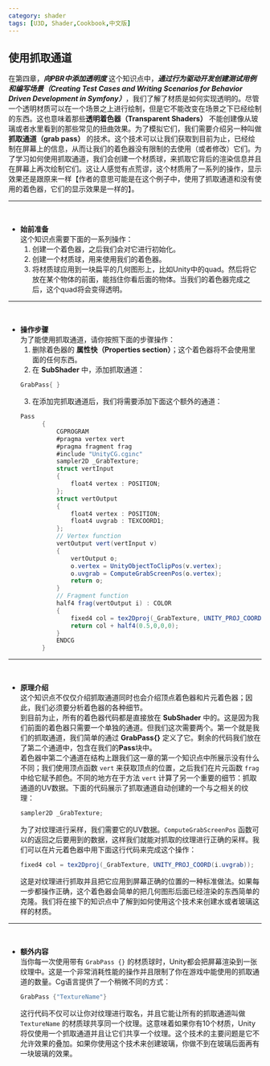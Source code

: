 ```yaml
---
category: shader
tags: [U3D, Shader,Cookbook,中文版]
---
```


## 使用抓取通道   
在第四章，***向PBR中添加透明度*** 这个知识点中，***通过行为驱动开发创建测试用例和编写场景（Creating Test Cases and Writing Scenarios for Behavior Driven Development in Symfony）***，我们了解了材质是如何实现透明的。尽管一个透明材质可以在一个场景之上进行绘制，但是它不能改变在场景之下已经绘制的东西。这也意味着那些**透明着色器（Transparent Shaders）** 不能创建像从玻璃或者水里看到的那些常见的扭曲效果。为了模拟它们，我们需要介绍另一种叫做**抓取通道（grab pass）** 的技术。这个技术可以让我们获取到目前为止，已经绘制在屏幕上的信息，从而让我们的着色器没有限制的去使用（或者修改）它们。为了学习如何使用抓取通道，我们会创建一个材质球，来抓取它背后的渲染信息并且在屏幕上再次绘制它们。这让人感觉有点荒谬，这个材质用了一系列的操作，显示效果还是跟原来一样【作者的意思可能是在这个例子中，使用了抓取通道和没有使用的着色器，它们的显示效果是一样的】。   

***   
<br>

- **始前准备**   
  这个知识点需要下面的一系列操作：   
  1. 创建一个着色器，之后我们会对它进行初始化。
  2. 创建一个材质球，用来使用我们的着色器。
  3. 将材质球应用到一块扁平的几何图形上，比如Unity中的quad。然后将它放在某个物体的前面，能挡住你看后面的物体。当我们的着色器完成之后，这个quad将会变得透明。   

*** 
<br>

- **操作步骤**   
  为了能使用抓取通道，请你按照下面的步骤操作：   
  1. 删除着色器的 **属性快（Properties section）**；这个着色器将不会使用里面的任何东西。
  2. 在 **SubShader** 中，添加抓取通道：
  ``` c#
  GrabPass{ }
  ```
  3. 在添加完抓取通道后，我们将需要添加下面这个额外的通道：
  ``` c#
  Pass
		{
			CGPROGRAM
			#pragma vertex vert
			#pragma fragment frag
			#include "UnityCG.cginc"
			sampler2D _GrabTexture;
			struct vertInput 
			{
				float4 vertex : POSITION;
			};
			struct vertOutput 
			{
				float4 vertex : POSITION;
				float4 uvgrab : TEXCOORD1;
			};
			// Vertex function
			vertOutput vert(vertInput v) 
			{
				vertOutput o;
				o.vertex = UnityObjectToClipPos(v.vertex);
				o.uvgrab = ComputeGrabScreenPos(o.vertex);
				return o;
			}
			// Fragment function
			half4 frag(vertOutput i) : COLOR 
			{
				fixed4 col = tex2Dproj(_GrabTexture, UNITY_PROJ_COORD(i.uvgrab));
				return col + half4(0.5,0,0,0);
			}
			ENDCG
		}
  ```   

*** 
<br>

- **原理介绍**   
  这个知识点不仅仅介绍抓取通道同时也会介绍顶点着色器和片元着色器；因此，我们必须要分析着色器的各种细节。   
  到目前为止，所有的着色器代码都是直接放在 **SubShader** 中的。这是因为我们前面的着色器只需要一个单独的通道。但我们这次需要两个。第一个就是我们的抓取通道，我们简单的通过 **GrabPass{}** 定义了它。剩余的代码我们放在了第二个通道中，包含在我们的**Pass**块中。   
  着色器中第二个通道在结构上跟我们这一章的第一个知识点中所展示没有什么不同；我们使用顶点函数 `vert` 来获取顶点的位置，之后我们在片元函数 `frag` 中给它赋予颜色。不同的地方在于方法 `vert` 计算了另一个重要的细节：抓取通道的UV数据。下面的代码展示了抓取通道自动创建的一个与之相关的纹理：   
  ``` c#
  sampler2D _GrabTexture;
  ```   
  为了对纹理进行采样，我们需要它的UV数据。`ComputeGrabScreenPos` 函数可以的返回之后要用到的数据，这样我们就能对抓取的纹理进行正确的采样。我们可以在片元着色器中用下面这行代码来完成这个操作：   
  ``` c#
  fixed4 col = tex2Dproj(_GrabTexture, UNITY_PROJ_COORD(i.uvgrab));
  ```   
  这是对纹理进行抓取并且把它应用到屏幕正确的位置的一种标准做法。如果每一步都操作正确，这个着色器会简单的把几何图形后面已经渲染的东西简单的克隆。我们将在接下的知识点中了解到如何使用这个技术来创建水或者玻璃这样的材质。   

***
<br>

- **额外内容**   
  当你每一次使用带有 `GrabPass {}` 的材质球时，Unity都会把屏幕渲染到一张纹理中。这是一个非常消耗性能的操作并且限制了你在游戏中能使用的抓取通道的数量。Cg语言提供了一个稍微不同的方式：   
  ``` c#
  GrabPass {"TextureName"}
  ```   
  这行代码不仅可以让你对纹理进行取名，并且它能让所有的抓取通道叫做 `TextureName` 的材质球共享同一个纹理。这意味着如果你有10个材质，Unity将仅使用一个抓取通道并且让它们共享一个纹理。这个技术的主要问题是它不允许效果的叠加。如果你使用这个技术来创建玻璃，你做不到在玻璃后面再有一块玻璃的效果。
